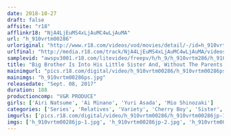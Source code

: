 ```yaml
---
date: 2018-10-27
draft: false
affsite: "r18"
afflinkr18: "NjA4LjEuMS4xLjAuMC4wLjAuMA"
url: "h_910vrtm00286"
urloriginal: "http://www.r18.com/videos/vod/movies/detail/-/id=h_910vrtm00286"
urlfinal: "http://media.r18.com/track/NjA4LjEuMS4xLjAuMC4wLjAuMA/videos/vod/movies/detail/-/id=h_910vrtm00286"
samplevid: "awspv3001.r18.com/litevideo/freepv/h/h_9/h_910vrtm286/h_910vrtm286_dmb_w.mp4"
title: "Big Brother Is Into His Little Sister And, Without The Parents Knowing, Grabs A Camera And Asks Her To Fuck Him! While She's Embarrassed About Being Filmed Doing Incest, It Also Feels So Good That She Starts Grinding Hard And Cumming Buckets While Looking Directly Into The Camera! 2"
mainimgurl: "pics.r18.com/digital/video/h_910vrtm00286/h_910vrtm00286ps.jpg"
mainimgs: "h_910vrtm00286ps.jpg"
releasedate: "Sept. 08, 2017"
duration: 188
productioncomp: "V&R PRODUCE"
girls: ['Airi Natsume', 'Ai Minano', 'Yuri Asada', 'Mio Shinozaki']
categories: ['Series', 'Relatives', 'Variety', 'Cherry Boy', 'Sister', 'Creampie', 'Gonzo', 'Hi-Def']
imgurls: ['pics.r18.com/digital/video/h_910vrtm00286/h_910vrtm00286jp-1.jpg', 'pics.r18.com/digital/video/h_910vrtm00286/h_910vrtm00286jp-2.jpg', 'pics.r18.com/digital/video/h_910vrtm00286/h_910vrtm00286jp-3.jpg', 'pics.r18.com/digital/video/h_910vrtm00286/h_910vrtm00286jp-4.jpg', 'pics.r18.com/digital/video/h_910vrtm00286/h_910vrtm00286jp-5.jpg', 'pics.r18.com/digital/video/h_910vrtm00286/h_910vrtm00286jp-6.jpg', 'pics.r18.com/digital/video/h_910vrtm00286/h_910vrtm00286jp-7.jpg', 'pics.r18.com/digital/video/h_910vrtm00286/h_910vrtm00286jp-8.jpg', 'pics.r18.com/digital/video/h_910vrtm00286/h_910vrtm00286jp-9.jpg', 'pics.r18.com/digital/video/h_910vrtm00286/h_910vrtm00286jp-10.jpg', 'pics.r18.com/digital/video/h_910vrtm00286/h_910vrtm00286jp-11.jpg', 'pics.r18.com/digital/video/h_910vrtm00286/h_910vrtm00286jp-12.jpg', 'pics.r18.com/digital/video/h_910vrtm00286/h_910vrtm00286jp-13.jpg', 'pics.r18.com/digital/video/h_910vrtm00286/h_910vrtm00286jp-14.jpg', 'pics.r18.com/digital/video/h_910vrtm00286/h_910vrtm00286jp-15.jpg', 'pics.r18.com/digital/video/h_910vrtm00286/h_910vrtm00286jp-16.jpg', 'pics.r18.com/digital/video/h_910vrtm00286/h_910vrtm00286jp-17.jpg', 'pics.r18.com/digital/video/h_910vrtm00286/h_910vrtm00286jp-18.jpg', 'pics.r18.com/digital/video/h_910vrtm00286/h_910vrtm00286jp-19.jpg', 'pics.r18.com/digital/video/h_910vrtm00286/h_910vrtm00286jp-20.jpg']
imgs: ['h_910vrtm00286jp-1.jpg', 'h_910vrtm00286jp-2.jpg', 'h_910vrtm00286jp-3.jpg', 'h_910vrtm00286jp-4.jpg', 'h_910vrtm00286jp-5.jpg', 'h_910vrtm00286jp-6.jpg', 'h_910vrtm00286jp-7.jpg', 'h_910vrtm00286jp-8.jpg', 'h_910vrtm00286jp-9.jpg', 'h_910vrtm00286jp-10.jpg', 'h_910vrtm00286jp-11.jpg', 'h_910vrtm00286jp-12.jpg', 'h_910vrtm00286jp-13.jpg', 'h_910vrtm00286jp-14.jpg', 'h_910vrtm00286jp-15.jpg', 'h_910vrtm00286jp-16.jpg', 'h_910vrtm00286jp-17.jpg', 'h_910vrtm00286jp-18.jpg', 'h_910vrtm00286jp-19.jpg', 'h_910vrtm00286jp-20.jpg']
---
```

